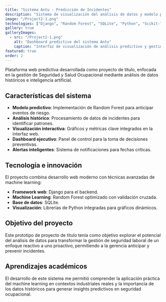 ```yaml
---
title: "Sistema Antu - Predicción de Incidentes"
description: "Sistema de visualización del análisis de datos y modelo predictivo para la Gerencia de Seguridad y Salud Ocupacional."
image: "/Project2-1.png"
technologies: ["Django", "Random Forest", "SQLite", "Python", "Scikit-learn"]
gallery: true
galleryImages:
  - src: "/Project2-1.png"
    alt: "Dashboard predictivo del sistema Antu"
    caption: "Interfaz de visualización de análisis predictivo y gestión de incidentes"
featured: true
order: 2
---
```


Plataforma web predictiva desarrollada como proyecto de título, enfocada en la gestión de Seguridad y Salud Ocupacional mediante análisis de datos históricos e inteligencia artificial.

## Características del sistema

- **Modelo predictivo**: Implementación de Random Forest para anticipar eventos de riesgo.
- **Análisis histórico**: Procesamiento de datos de incidentes para identificar patrones.
- **Visualización interactiva**: Gráficos y métricas clave integrados en la interfaz web.
- **Dashboard ejecutivo**: Panel de control para la toma de decisiones preventivas.
- **Alertas inteligentes**: Sistema de notificaciones para fechas críticas.

## Tecnología e innovación

El proyecto combina desarrollo web moderno con técnicas avanzadas de machine learning:

- **Framework web**: Django para el backend.
- **Machine Learning**: Random Forest optimizado con validación cruzada.
- **Base de datos**: SQLite.
- **Visualización**: Librerías de Python integradas para gráficos dinámicos.

## Objetivo del proyecto

Este prototipo de proyecto de título tenía como objetivo explorar el potencial del análisis de datos para transformar la gestión de seguridad laboral de un enfoque reactivo a uno proactivo, permitiendo a la gerencia anticipar y prevenir incidentes.

## Aprendizajes académicos

El desarrollo de este sistema me permitió comprender la aplicación práctica del machine learning en contextos industriales reales y la importancia de los datos históricos para generar insights predictivos en seguridad ocupacional.